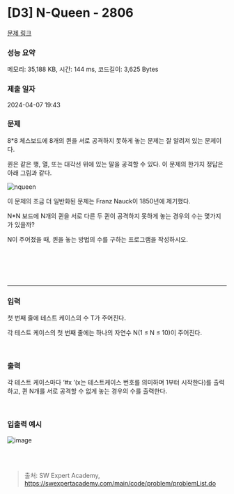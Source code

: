 # [D3] N-Queen - 2806

[문제 링크](https://swexpertacademy.com/main/code/problem/problemDetail.do?contestProbId=AV7GKs06AU0DFAXB)

### 성능 요약

메모리: 35,188 KB, 시간: 144 ms, 코드길이: 3,625 Bytes

### 제출 일자

2024-04-07 19:43

### 문제

8\*8 체스보드에 8개의 퀸을 서로 공격하지 못하게 놓는 문제는 잘 알려져 있는 문제이다.

퀸은 같은 행, 열, 또는 대각선 위에 있는 말을 공격할 수 있다. 이 문제의 한가지 정답은 아래 그림과 같다.

![nqueen](https://github.com/meanzi3/Programmers/assets/120402129/469e326b-a126-409a-a7da-dd9b0bf566a3)

이 문제의 조금 더 일반화된 문제는 Franz Nauck이 1850년에 제기했다.

N\*N 보드에 N개의 퀸을 서로 다른 두 퀸이 공격하지 못하게 놓는 경우의 수는 몇가지가 있을까?

N이 주어졌을 때, 퀸을 놓는 방법의 수를 구하는 프로그램을 작성하시오.

<br><br><br><br>

---

### 입력

첫 번째 줄에 테스트 케이스의 수 T가 주어진다.

각 테스트 케이스의 첫 번째 줄에는 하나의 자연수 N(1 ≤ N ≤ 10)이 주어진다.

<br>

### 출력

각 테스트 케이스마다 ‘#x ’(x는 테스트케이스 번호를 의미하며 1부터 시작한다)를 출력하고, 퀸 N개를 서로 공격할 수 없게 놓는 경우의 수를 출력한다.

<br>

### 입출력 예시

![image](https://github.com/meanzi3/Programmers/assets/120402129/a3f39897-b063-4288-8604-780f5d544504)

<br><br>

> 출처: SW Expert Academy, https://swexpertacademy.com/main/code/problem/problemList.do
